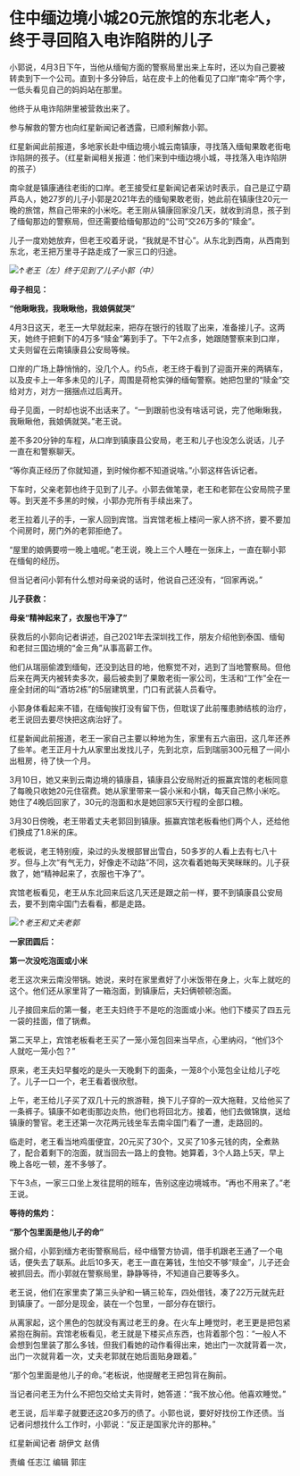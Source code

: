 # 住中缅边境小城20元旅馆的东北老人，终于寻回陷入电诈陷阱的儿子

小郭说，4月3日下午，当他从缅甸方面的警察局里出来上车时，还以为自己要被转卖到下一个公司。直到十多分钟后，站在皮卡上的他看见了口岸“南伞”两个字，一低头看见自己的妈妈站在那里。

他终于从电诈陷阱里被营救出来了。

参与解救的警方也向红星新闻记者透露，已顺利解救小郭。

红星新闻此前报道，多地家长赴中缅边境小城云南镇康，寻找落入缅甸果敢老街电诈陷阱的孩子。（红星新闻相关报道：他们来到中缅边境小城，寻找落入电诈陷阱的孩子）

南伞就是镇康通往老街的口岸。老王接受红星新闻记者采访时表示，自己是辽宁葫芦岛人，她27岁的儿子小郭是2021年去的缅甸果敢老街，她此前在镇康住20元一晚的旅馆，熬自己带来的小米吃。老王刚从镇康回家没几天，就收到消息，孩子到了缅甸那边的警察局，但还需要给缅甸那边的“公司”交26万多的“赎金”。

儿子一度劝她放弃，但老王咬着牙说，“我就是不甘心”。从东北到西南，从西南到东北，老王把万里寻子路走成了一家三口的归途。

![](https://inews.gtimg.com/om_bt/O_nkwEUp3gOWnSDqd891CbvVhUPc3lDOloAOLyWmNhghcAA/1000)_↑老王（左）终于见到了儿子小郭（中）_

**母子相见：**

**“他瞅瞅我，我瞅瞅他，我娘俩就哭”**

4月3日这天，老王一大早就起来，把存在银行的钱取了出来，准备接儿子。这两天，她终于把剩下的4万多“赎金”筹到手了。下午2点多，她跟随警察来到口岸，丈夫则留在云南镇康县公安局等候。

口岸的广场上静悄悄的，没几个人。约5点，老王终于看到了迎面开来的两辆车，以及皮卡上一年多未见的儿子，周围是荷枪实弹的缅甸警察。她把包里的“赎金”交给对方，对方一捆捆点过后离开。

母子见面，一时却也说不出话来了。“一到跟前也没有啥话可说，完了他瞅瞅我，我瞅瞅他，我娘俩就哭。”老王说。

差不多20分钟的车程，从口岸到镇康县公安局，老王和儿子也没怎么说话，儿子一直在和警察聊天。

“等你真正经历了你就知道，到时候你都不知道说啥。”小郭这样告诉记者。

下车时，父亲老郭也终于见到了儿子。小郭去做笔录，老王和老郭在公安局院子里等。到天差不多黑的时候，小郭办完所有手续出来了。

老王拉着儿子的手，一家人回到宾馆。当宾馆老板上楼问一家人挤不挤，要不要加个间房时，房门外的老郭拒绝了。

“屋里的娘俩要唠一晚上嗑呢。”老王说，晚上三个人睡在一张床上，一直在聊小郭在缅甸的经历。

但当记者问小郭有什么想对母亲说的话时，他说自己还没有，“回家再说。”

**儿子获救：**

**母亲“精神起来了，衣服也干净了”**

获救后的小郭向记者讲述，自己2021年去深圳找工作，朋友介绍他到泰国、缅甸和老挝三国边境的“金三角”从事高薪工作。

他们从瑞丽偷渡到缅甸，还没到达目的地，他察觉不对，逃到了当地警察局。但他后来在两天内被转卖多次，最后被卖到了果敢老街一家公司，生活和“工作”全在一座全封闭的叫“酒坊2栋”的5层建筑里，门口有武装人员看守。

小郭身体看起来不错，在缅甸挨打没有留下伤，但耽误了此前罹患肺结核的治疗，老王说回去要尽快把这病治好了。

红星新闻此前报道，老王一家自己主要以种地为生，家里有五六亩田，这几年还养了些羊。老王正月十九从家里出发找儿子，先到北京，后到瑞丽300元租了一间小出租房，待了快一个月。

3月10日，她又来到云南边境的镇康县，镇康县公安局附近的振赢宾馆的老板同意了每晚只收她20元住宿费。她从家里带来一袋小米和小锅，每天自己熬小米吃。她住了4晚后回家了，30元的泡面和水是她回家5天行程的全部口粮。

3月30日傍晚，老王带着丈夫老郭回到镇康。振赢宾馆老板看他们两个人，还给他们换成了1.8米的床。

老板说，老王特别瘦，染过的头发根部冒出雪白，50多岁的人看上去有七八十岁。但与上次“有气无力，好像走不动路”不同，这次看着她每天笑眯眯的。儿子获救了，她“精神起来了，衣服也干净了”。

宾馆老板看见，老王从东北回来后这几天还是跟之前一样，要不到镇康县公安局去，要不到南伞国门去看看，都是走路。

![](https://inews.gtimg.com/om_bt/O_x9H7DoAOD9xE41CB3J1Is9Xtj8Y7TwOowlxe3sAohWkAA/1000)_↑老王和丈夫老郭_

**一家团圆后：**

**第一次没吃泡面或小米**

老王这次来云南没带锅。她说，来时在家里煮好了小米饭带在身上，火车上就吃的这个。他们还从家里背了一箱泡面，到镇康后，夫妇俩顿顿泡面。

儿子接回来后的第一餐，老王夫妇终于不是吃的泡面或小米。他们下楼买了四五元一袋的挂面，借了锅煮。

第二天早上，宾馆老板看老王买了一笼小笼包回来当早点，心里纳闷，“他们3个人就吃一笼小包？”

原来，老王夫妇早餐吃的是头一天晚剩下的面条，一笼8个小笼包全让给儿子吃了。儿子一口一个，老王看着很欣慰。

上午，老王给儿子买了双几十元的旅游鞋，换下儿子穿的一双大拖鞋，又给他买了一条裤子。镇康不如老街那边炎热，他们也将回北方。接着，他们去做锦旗，送给镇康的警官。老王还第一次花两元钱坐车去南伞国门看了一遭，走路回的。

临走时，老王看当地鸡蛋便宜，20元买了30个，又买了10多元钱的肉，全煮熟了，配合着剩下的泡面，就当回去一路上的食物。她算着，3个人路上5天，早上晚上各吃一顿，差不多够了。

下午3点，一家三口坐上发往昆明的班车，告别这座边境城市。“再也不用来了。”老王说。

**等待的焦灼：**

**“那个包里面是他儿子的命”**

据介绍，小郭到缅方老街警察局后，经中缅警方协调，借手机跟老王通了一个电话，便失去了联系。此后10多天，老王一直在筹钱，生怕交不够“赎金”，儿子还会被抓回去。而小郭就在警察局里，静静等待，不知道自己要等多久。

老王说，他们在家里卖了第三头驴和一辆三轮车，四处借钱，凑了22万元就先赶到镇康了。一部分是现金，装在一个包里，一部分存在银行。

从离家起，这个黑色的包就没有离过老王的身。在火车上睡觉时，老王更是把包紧紧抱在胸前。宾馆老板看见，老王就是下楼买点东西，也背着那个包：“一般人不会想到包里装了那么多钱，但我们看她的动作看得出来，她出门一次就背着一次，出门一次就背着一次，丈夫老郭就在她后面贴身跟着。”

“那个包里面是他儿子的命。”老板说，他提醒老王把包背在胸前。

当记者问老王为什么不把包交给丈夫背时，她答道：“我不放心他。他喜欢睡觉。”

老王说，后半辈子就要还这20多万的债了。小郭也说，要好好找份工作还债。当记者问想找什么工作时，小郭说：“反正是国家允许的那种。”

红星新闻记者 胡伊文 赵倩

责编 任志江 编辑 郭庄

